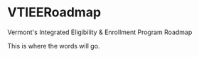 # VTIEERoadmap
Vermont's Integrated Eligibility &amp; Enrollment Program Roadmap

This is where the words will go.

